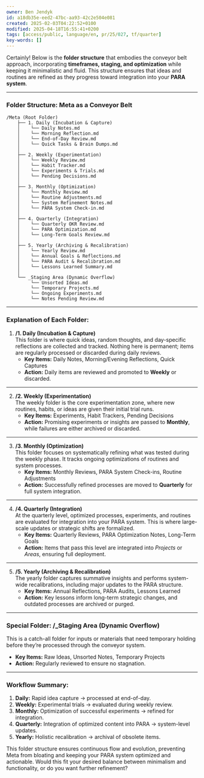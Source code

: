 ```yaml
---
owner: Ben Jendyk
id: a18db35e-eed2-47bc-aa93-42c2e504e081
created: 2025-02-03T04:22:52+0100
modified: 2025-04-18T16:55:41+0200
tags: [access/public, language/en, pr/25/027, tf/quarter]
key-words: []
---
```


Certainly! Below is the **folder structure** that embodies the conveyor belt approach, incorporating **timeframes, staging, and optimization** while keeping it minimalistic and fluid. This structure ensures that ideas and routines are refined as they progress toward integration into your **PARA system**.

---

### **Folder Structure: Meta as a Conveyor Belt**
```
/Meta (Root Folder)  
    ├── 1. Daily (Incubation & Capture)  
    │    └── Daily Notes.md  
    │    └── Morning Reflection.md  
    │    └── End-of-Day Review.md  
    │    └── Quick Tasks & Brain Dumps.md  
    │  
    ├── 2. Weekly (Experimentation)  
    │    └── Weekly Review.md  
    │    └── Habit Tracker.md  
    │    └── Experiments & Trials.md  
    │    └── Pending Decisions.md  
    │  
    ├── 3. Monthly (Optimization)  
    │    └── Monthly Review.md  
    │    └── Routine Adjustments.md  
    │    └── System Refinement Notes.md  
    │    └── PARA System Check-in.md  
    │  
    ├── 4. Quarterly (Integration)  
    │    └── Quarterly OKR Review.md  
    │    └── PARA Optimization.md  
    │    └── Long-Term Goals Review.md  
    │  
    ├── 5. Yearly (Archiving & Recalibration)  
    │    └── Yearly Review.md  
    │    └── Annual Goals & Reflections.md  
    │    └── PARA Audit & Recalibration.md  
    │    └── Lessons Learned Summary.md  
    │  
    └── _Staging Area (Dynamic Overflow)  
         └── Unsorted Ideas.md  
         └── Temporary Projects.md  
         └── Ongoing Experiments.md  
         └── Notes Pending Review.md  
```

---

### **Explanation of Each Folder:**

1. **/1. Daily (Incubation & Capture)**  
   This folder is where quick ideas, random thoughts, and day-specific reflections are collected and tracked. Nothing here is permanent; items are regularly processed or discarded during daily reviews.  
   - **Key Items:** Daily Notes, Morning/Evening Reflections, Quick Captures  
   - **Action:** Daily items are reviewed and promoted to **Weekly** or discarded.

---

2. **/2. Weekly (Experimentation)**  
   The weekly folder is the core experimentation zone, where new routines, habits, or ideas are given their initial trial runs.  
   - **Key Items:** Experiments, Habit Trackers, Pending Decisions  
   - **Action:** Promising experiments or insights are passed to **Monthly**, while failures are either archived or discarded.

---

3. **/3. Monthly (Optimization)**  
   This folder focuses on systematically refining what was tested during the weekly phase. It tracks ongoing optimizations of routines and system processes.  
   - **Key Items:** Monthly Reviews, PARA System Check-ins, Routine Adjustments  
   - **Action:** Successfully refined processes are moved to **Quarterly** for full system integration.

---

4. **/4. Quarterly (Integration)**  
   At the quarterly level, optimized processes, experiments, and routines are evaluated for integration into your PARA system. This is where large-scale updates or strategic shifts are formalized.  
   - **Key Items:** Quarterly Reviews, PARA Optimization Notes, Long-Term Goals  
   - **Action:** Items that pass this level are integrated into *Projects* or *Areas*, ensuring full deployment.

---

5. **/5. Yearly (Archiving & Recalibration)**  
   The yearly folder captures summative insights and performs system-wide recalibrations, including major updates to the PARA structure.  
   - **Key Items:** Annual Reflections, PARA Audits, Lessons Learned  
   - **Action:** Key lessons inform long-term strategic changes, and outdated processes are archived or purged.

---

### **Special Folder: /_Staging Area (Dynamic Overflow)**  
This is a catch-all folder for inputs or materials that need temporary holding before they’re processed through the conveyor system.  
   - **Key Items:** Raw Ideas, Unsorted Notes, Temporary Projects  
   - **Action:** Regularly reviewed to ensure no stagnation.

---

### **Workflow Summary:**
1. **Daily:** Rapid idea capture → processed at end-of-day.  
2. **Weekly:** Experimental trials → evaluated during weekly review.  
3. **Monthly:** Optimization of successful experiments → refined for integration.  
4. **Quarterly:** Integration of optimized content into PARA → system-level updates.  
5. **Yearly:** Holistic recalibration → archival of obsolete items.

This folder structure ensures continuous flow and evolution, preventing Meta from bloating and keeping your PARA system optimized and actionable. Would this fit your desired balance between minimalism and functionality, or do you want further refinement?